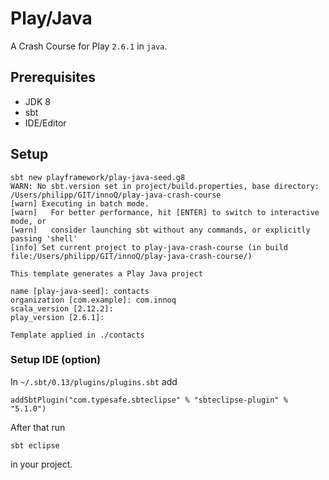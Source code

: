 # Play/Java

A Crash Course for Play `2.6.1` in `java`.

## Prerequisites

* JDK 8
* sbt
* IDE/Editor

## Setup

```
sbt new playframework/play-java-seed.g8
WARN: No sbt.version set in project/build.properties, base directory: /Users/philipp/GIT/innoQ/play-java-crash-course
[warn] Executing in batch mode.
[warn]   For better performance, hit [ENTER] to switch to interactive mode, or
[warn]   consider launching sbt without any commands, or explicitly passing 'shell'
[info] Set current project to play-java-crash-course (in build file:/Users/philipp/GIT/innoQ/play-java-crash-course/)

This template generates a Play Java project

name [play-java-seed]: contacts
organization [com.example]: com.innoq
scala_version [2.12.2]:
play_version [2.6.1]:

Template applied in ./contacts
```

### Setup IDE (option)

In `~/.sbt/0.13/plugins/plugins.sbt` add 

    addSbtPlugin("com.typesafe.sbteclipse" % "sbteclipse-plugin" % "5.1.0")

After that run

    sbt eclipse

in your project.
